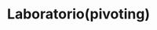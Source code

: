 ---
title: Laboratorio(pivoting)
type: docs
prev: docs/first-page
weight: 8
sidebar:
  open: true
---